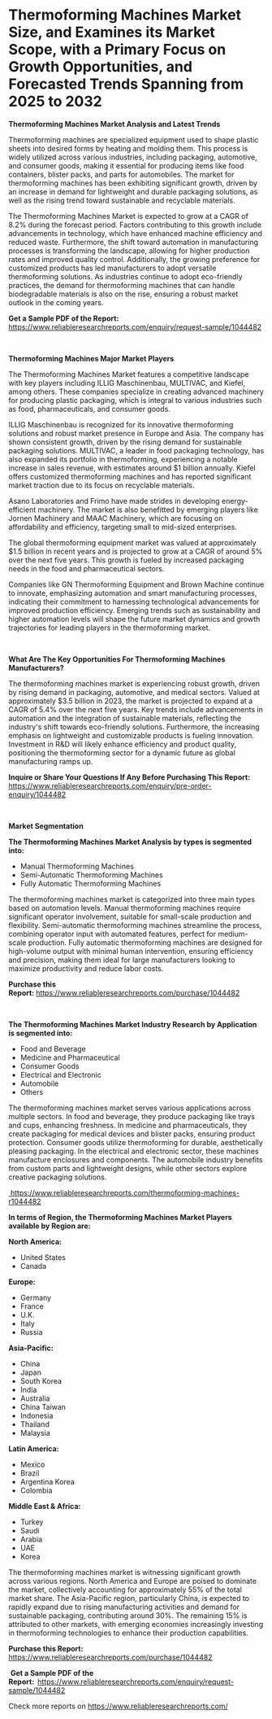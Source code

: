 <p><h1>Thermoforming Machines Market Size, and Examines its Market Scope, with a Primary Focus on Growth Opportunities, and Forecasted Trends Spanning from 2025 to 2032</h1></p><p><strong>Thermoforming Machines Market Analysis and Latest Trends</strong></p>
<p><p>Thermoforming machines are specialized equipment used to shape plastic sheets into desired forms by heating and molding them. This process is widely utilized across various industries, including packaging, automotive, and consumer goods, making it essential for producing items like food containers, blister packs, and parts for automobiles. The market for thermoforming machines has been exhibiting significant growth, driven by an increase in demand for lightweight and durable packaging solutions, as well as the rising trend toward sustainable and recyclable materials.</p><p>The Thermoforming Machines Market is expected to grow at a CAGR of 8.2% during the forecast period. Factors contributing to this growth include advancements in technology, which have enhanced machine efficiency and reduced waste. Furthermore, the shift toward automation in manufacturing processes is transforming the landscape, allowing for higher production rates and improved quality control. Additionally, the growing preference for customized products has led manufacturers to adopt versatile thermoforming solutions. As industries continue to adopt eco-friendly practices, the demand for thermoforming machines that can handle biodegradable materials is also on the rise, ensuring a robust market outlook in the coming years.</p></p>
<p><strong>Get a Sample PDF of the Report:&nbsp;</strong> <a href="https://www.reliableresearchreports.com/enquiry/request-sample/1044482?utm_campaign=2030&utm_medium=2&utm_source=Github&utm_content=ia&utm_term=16022025&utm_id=thermoforming-machines">https://www.reliableresearchreports.com/enquiry/request-sample/1044482</a></p>
<p>&nbsp;</p>
<p><strong>Thermoforming Machines Major Market Players</strong></p>
<p><p>The Thermoforming Machines Market features a competitive landscape with key players including ILLIG Maschinenbau, MULTIVAC, and Kiefel, among others. These companies specialize in creating advanced machinery for producing plastic packaging, which is integral to various industries such as food, pharmaceuticals, and consumer goods.</p><p>ILLIG Maschinenbau is recognized for its innovative thermoforming solutions and robust market presence in Europe and Asia. The company has shown consistent growth, driven by the rising demand for sustainable packaging solutions. MULTIVAC, a leader in food packaging technology, has also expanded its portfolio in thermoforming, experiencing a notable increase in sales revenue, with estimates around $1 billion annually. Kiefel offers customized thermoforming machines and has reported significant market traction due to its focus on recyclable materials.</p><p>Asano Laboratories and Frimo have made strides in developing energy-efficient machinery. The market is also benefitted by emerging players like Jornen Machinery and MAAC Machinery, which are focusing on affordability and efficiency, targeting small to mid-sized enterprises.</p><p>The global thermoforming equipment market was valued at approximately $1.5 billion in recent years and is projected to grow at a CAGR of around 5% over the next five years. This growth is fueled by increased packaging needs in the food and pharmaceutical sectors.</p><p>Companies like GN Thermoforming Equipment and Brown Machine continue to innovate, emphasizing automation and smart manufacturing processes, indicating their commitment to harnessing technological advancements for improved production efficiency. Emerging trends such as sustainability and higher automation levels will shape the future market dynamics and growth trajectories for leading players in the thermoforming market.</p></p>
<p>&nbsp;</p>
<p><strong>What Are The Key Opportunities For Thermoforming Machines Manufacturers?</strong></p>
<p><p>The thermoforming machines market is experiencing robust growth, driven by rising demand in packaging, automotive, and medical sectors. Valued at approximately $3.5 billion in 2023, the market is projected to expand at a CAGR of 5.4% over the next five years. Key trends include advancements in automation and the integration of sustainable materials, reflecting the industry's shift towards eco-friendly solutions. Furthermore, the increasing emphasis on lightweight and customizable products is fueling innovation. Investment in R&D will likely enhance efficiency and product quality, positioning the thermoforming sector for a dynamic future as global manufacturing ramps up.</p></p>
<p><strong>Inquire or Share Your Questions If Any Before Purchasing This Report:</strong> <a href="https://www.reliableresearchreports.com/enquiry/pre-order-enquiry/1044482?utm_campaign=2030&utm_medium=2&utm_source=Github&utm_content=ia&utm_term=16022025&utm_id=thermoforming-machines">https://www.reliableresearchreports.com/enquiry/pre-order-enquiry/1044482</a></p>
<p>&nbsp;</p>
<p><strong>Market Segmentation</strong></p>
<p><strong>The Thermoforming Machines Market Analysis by types is segmented into:</strong></p>
<p><ul><li>Manual Thermoforming Machines</li><li>Semi-Automatic Thermoforming Machines</li><li>Fully Automatic Thermoforming Machines</li></ul></p>
<p><p>The thermoforming machines market is categorized into three main types based on automation levels. Manual thermoforming machines require significant operator involvement, suitable for small-scale production and flexibility. Semi-automatic thermoforming machines streamline the process, combining operator input with automated features, perfect for medium-scale production. Fully automatic thermoforming machines are designed for high-volume output with minimal human intervention, ensuring efficiency and precision, making them ideal for large manufacturers looking to maximize productivity and reduce labor costs.</p></p>
<p><strong>Purchase this Report:&nbsp;</strong><a href="https://www.reliableresearchreports.com/purchase/1044482?utm_campaign=2030&utm_medium=2&utm_source=Github&utm_content=ia&utm_term=16022025&utm_id=thermoforming-machines">https://www.reliableresearchreports.com/purchase/1044482</a></p>
<p>&nbsp;</p>
<p><strong>The Thermoforming Machines Market Industry Research by Application is segmented into:</strong></p>
<p><ul><li>Food and Beverage</li><li>Medicine and Pharmaceutical</li><li>Consumer Goods</li><li>Electrical and Electronic</li><li>Automobile</li><li>Others</li></ul></p>
<p><p>The thermoforming machines market serves various applications across multiple sectors. In food and beverage, they produce packaging like trays and cups, enhancing freshness. In medicine and pharmaceuticals, they create packaging for medical devices and blister packs, ensuring product protection. Consumer goods utilize thermoforming for durable, aesthetically pleasing packaging. In the electrical and electronic sector, these machines manufacture enclosures and components. The automobile industry benefits from custom parts and lightweight designs, while other sectors explore creative packaging solutions.</p></p>
<p><a href="https://www.reliableresearchreports.com/thermoforming-machines-r1044482?utm_campaign=2030&utm_medium=2&utm_source=Github&utm_content=ia&utm_term=16022025&utm_id=thermoforming-machines">&nbsp;https://www.reliableresearchreports.com/thermoforming-machines-r1044482</a></p>
<p><strong>In terms of Region, the Thermoforming Machines Market Players available by Region are:</strong></p>
<p>
    <p> <strong> North America: </strong>
        <ul>
            <li>United States</li>
            <li>Canada</li>
        </ul>
        </p> 
    <p> <strong> Europe: </strong>
        <ul>
            <li>Germany</li>
            <li>France</li>
            <li>U.K.</li>
            <li>Italy</li>
            <li>Russia</li>
        </ul>
        </p> 
    <p> <strong> Asia-Pacific: </strong>
        <ul>
            <li>China</li>
            <li>Japan</li>
            <li>South Korea</li>
            <li>India</li>
            <li>Australia</li>
            <li>China Taiwan</li>
            <li>Indonesia</li>
            <li>Thailand</li>
            <li>Malaysia</li>
        </ul>
        </p> 
    <p> <strong> Latin America: </strong>
        <ul>
            <li>Mexico</li>
            <li>Brazil</li>
            <li>Argentina Korea</li>
            <li>Colombia</li>
        </ul>
        </p> 
    <p> <strong> Middle East & Africa: </strong>
        <ul>
            <li>Turkey</li>
            <li>Saudi</li>
            <li>Arabia</li>
            <li>UAE</li>
            <li>Korea</li>
        </ul>
    </p>
    </p>
<p><p>The thermoforming machines market is witnessing significant growth across various regions. North America and Europe are poised to dominate the market, collectively accounting for approximately 55% of the total market share. The Asia-Pacific region, particularly China, is expected to rapidly expand due to rising manufacturing activities and demand for sustainable packaging, contributing around 30%. The remaining 15% is attributed to other markets, with emerging economies increasingly investing in thermoforming technologies to enhance their production capabilities.</p></p>
<p><strong>Purchase this Report: </strong><a href="https://www.reliableresearchreports.com/purchase/1044482?utm_campaign=2030&utm_medium=2&utm_source=Github&utm_content=ia&utm_term=16022025&utm_id=thermoforming-machines">https://www.reliableresearchreports.com/purchase/1044482</a></p>
<p>&nbsp;<strong>Get a Sample PDF of the Report:&nbsp;&nbsp;</strong><a href="https://www.reliableresearchreports.com/enquiry/request-sample/1044482?utm_campaign=2030&utm_medium=2&utm_source=Github&utm_content=ia&utm_term=16022025&utm_id=thermoforming-machines">https://www.reliableresearchreports.com/enquiry/request-sample/1044482</a></p>
<p><strong></strong></p>
<p>Check more reports on <a href="https://www.reliableresearchreports.com/?utm_campaign=2030&utm_medium=2&utm_source=Github&utm_content=ia&utm_term=16022025&utm_id=thermoforming-machines">https://www.reliableresearchreports.com/</a></p>